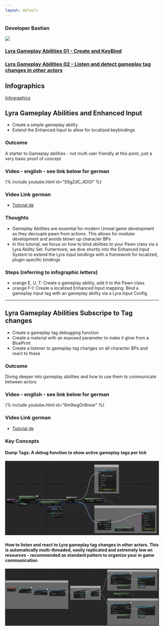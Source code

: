 ```yaml
---
layout: default
---
```

### Developer Bastian

<img src="{{site.url}}/www/assets/images/abilities_en.png" style="display: block; margin: auto;" class="medium-zoom-image" />

### [Lyra Gameplay Abilities 01 - Create and KeyBind](#lyra-gameplay-abilities-and-enhanced-input)
### [Lyra Gameplay Abilities 02 - Listen and detect gameplay tag changes in other actors](#lyra-gameplay-abilities-subscripe-to-tag-changes)

## Infographics
[Infographics](https://github.com/DeveloperBastian/Unreal-Lyra-Concepts/blob/main/infographics/Unreal%20Lyra.pdf)

## Lyra Gameplay Abilities and Enhanced Input
*	Create a simple gameplay ability
*	Extend the Enhanced Input to allow for localized keybindings

### Outcome
A starter to Gameplay abilities - not multi user friendly at this point, just a very basic proof of concept

### Video - english - see link below for german
{% include youtube.html id="S9gZdC_4DOI" %}

### Video Link german
*	[Tutorial de](https://youtu.be/L2pJ7EZgras)


### Thoughts
*	Gameplay Abilities are essential for modern Unreal game development as they decouple pawn from actions. This allows for modular development and avoids blown up character BPs
*	In this tutorial, we focus on how to bind abilities to your Pawn class via a Lyra Ability Set. Furtermore, we dive shortly into the Enhanced Input System to extend the Lyra input bindings with a framework for localized, plugin specific bindings

### Steps (referring to infographic letters)
*	orange E, U, T: 	Create a gameplay ability, add it to the Pawn class
*	orange F-I:			Create a localized Enhanced Input mapping. Bind a gameplay input tag with an gameplay ability via a Lyra Input Config

***

## Lyra Gameplay Abilities Subscripe to Tag changes
*	Create a gameplay tag debugging function
*	Create a material with an exposed parameter to make it glow from a BluePrint
*	Create a listener to gameplay tag changes on all character BPs and react to these

### Outcome
Diving deeper into gameplay abilities and how to use them to communicate between actors

### Video - english - see link below for german
{% include youtube.html id="6m9wgOr8new" %}

### Video Link german
*	[Tutorial de](https://youtu.be/BQVGnqnVfJY)

### Key Concepts
####	Dump Tags: A debug function	to show active gameplay tags per tick
![Lyra Gameplay Tag - Debugging function BluePrint](/assets/images/abilities02_dump_tags.png)

####	How to listen and react to Lyra gameplay tag changes in other actors. This is automatically multi-threaded, easily replicated and extremely low on resources - recommended as standard pattern to organize your in game communication
![Subscribe to changes in gamepay tags of other actors](/assets/images/abilities02_sunscripe_to_gameplay_tag_changes.png)
